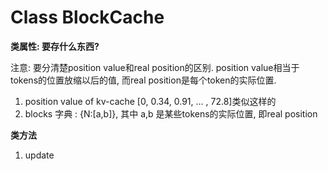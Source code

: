 # Class BlockCache
**类属性: 要存什么东西?** 

注意: 要分清楚position value和real position的区别. position value相当于tokens的位置放缩以后的值, 而real position是每个token的实际位置.
1. position value of kv-cache [0, 0.34, 0.91, ... , 72.8]类似这样的
2. blocks 字典 : {N:[a,b]}, 其中 a,b 是某些tokens的实际位置, 即real position


**类方法**


1. update 